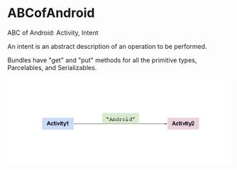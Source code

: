 # ABCofAndroid
ABC of Android:  Activity, Intent

An intent is an abstract description of an operation to be performed.

Bundles have "get" and "put" methods for all the primitive types, Parcelables, and Serializables.

<img src="https://github.com/magdamiu/ABCofAndroid/blob/master/bundle.png" /> 
